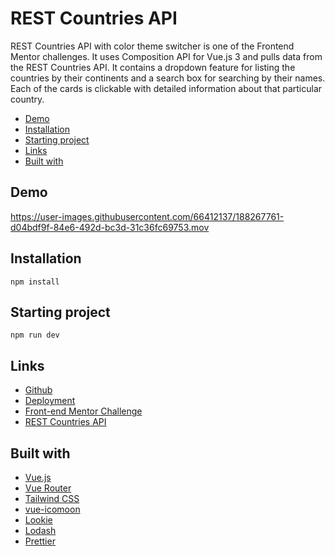 # REST Countries API

REST Countries API with color theme switcher is one of the Frontend Mentor challenges. It uses Composition API for Vue.js 3 and pulls data from the REST Countries API. It contains a dropdown feature for listing the countries by their continents and a search box for searching by their names. Each of the cards is clickable with detailed information about that particular country.

- [Demo](#demo)
- [Installation](#installation)
- [Starting project](#starting-project)
- [Links](#links)
- [Built with](#built-with)

## Demo


https://user-images.githubusercontent.com/66412137/188267761-d04bdf9f-84e6-492d-bc3d-31c36fc69753.mov


## Installation

```
npm install
```

## Starting project

```
npm run dev
```

## Links

- [Github](https://github.com/gizemnkorkmaz/fem-rest-countries)
- [Deployment](https://fem-rest-countries-nu.vercel.app/)
- [Front-end Mentor Challenge](https://www.frontendmentor.io/challenges/rest-countries-api-with-color-theme-switcher-5cacc469fec04111f7b848ca)
- [REST Countries API](https://restcountries.com/)

## Built with

- [Vue.js](https://vuejs.org/)
- [Vue Router](https://router.vuejs.org/)
- [Tailwind CSS](https://tailwindcss.com/)
- [vue-icomoon](https://github.com/aykutkardas/vue-icomoon)
- [Lookie](https://github.com/aykutkardas/lookie)
- [Lodash](https://lodash.com/)
- [Prettier](https://prettier.io/)
